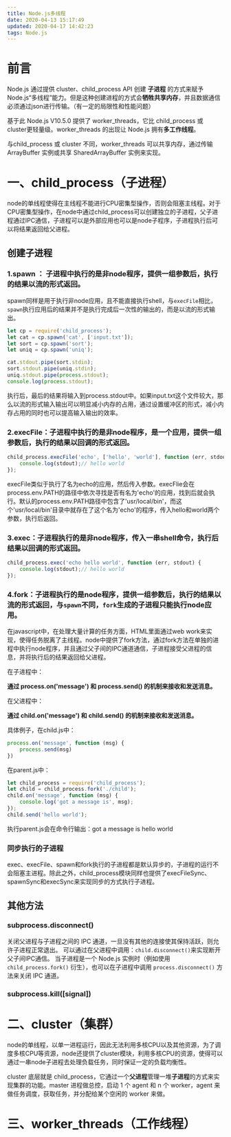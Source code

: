 ```yaml
---
title: Node.js多线程
date: 2020-04-13 15:17:49
updated: 2020-04-17 14:42:23
tags: Node.js
---
```


# 前言
Node.js 通过提供 cluster、child_process API 创建 **子进程** 的方式来赋予Node.js“多线程”能力。但是这种创建进程的方式会**牺牲共享内存**，并且数据通信必须通过json进行传输。（有一定的局限性和性能问题）

基于此 Node.js V10.5.0 提供了 worker_threads，它比 child_process 或 cluster更轻量级。worker_threads 的出现让 Node.js 拥有**多工作线程**。

与child_process 或 cluster 不同，worker_threads 可以共享内存，通过传输 ArrayBuffer 实例或共享 SharedArrayBuffer 实例来实现。

<!-- more -->

# 一、child_process（子进程）
node的单线程使得在主线程不能进行CPU密集型操作，否则会阻塞主线程。对于CPU密集型操作，在node中通过child_process可以创建独立的子进程，父子进程通过IPC通信，子进程可以是外部应用也可以是node子程序，子进程执行后可以将结果返回给父进程。

## 创建子进程

### 1.spawn ： 子进程中执行的是非node程序，提供一组参数后，执行的结果以流的形式返回。
spawn同样是用于执行非node应用，且不能直接执行shell，与`execFile`相比，`spawn`执行应用后的结果并不是执行完成后一次性的输出的，而是以流的形式输出。

```javascript
let cp = require('child_process');
let cat = cp.spawn('cat', ['input.txt']);
let sort = cp.spawn('sort');
let uniq = cp.spawn('uniq');

cat.stdout.pipe(sort.stdin);
sort.stdout.pipe(uniq.stdin);
uniq.stdout.pipe(process.stdout);
console.log(process.stdout);
```

执行后，最后的结果将输入到process.stdout中。如果input.txt这个文件较大，那么以流的形式输入输出可以明显减小内存的占用，通过设置缓冲区的形式，减小内存占用的同时也可以提高输入输出的效率。

### 2.execFile：子进程中执行的是非node程序，是一个应用，提供一组参数后，执行的结果以回调的形式返回。

````javascript
child_process.execFile('echo', ['hello', 'world'], function (err, stdout) {
    console.log(stdout);// hello world
});
````

execFile类似于执行了名为echo的应用，然后传入参数。execFlie会在process.env.PATH的路径中依次寻找是否有名为'echo'的应用，找到后就会执行。默认的process.env.PATH路径中包含了'usr/local/bin'，而这个'usr/local/bin'目录中就存在了这个名为'echo'的程序，传入hello和world两个参数，执行后返回。

### 3.exec：子进程执行的是非node程序，传入一串shell命令，执行后结果以回调的形式返回。

````javascript
child_process.exec('echo hello world', function (err, stdout) {
    console.log(stdout);// hello world
});
````

### 4.fork：子进程执行的是node程序，提供一组参数后，执行的结果以流的形式返回，与`spawn`不同，`fork`生成的子进程只能执行node应用。

在javascript中，在处理大量计算的任务方面，HTML里面通过web work来实现，使得任务脱离了主线程。node中提供了fork方法，通过fork方法在单独的进程中执行node程序，并且通过父子间的IPC通道通信，子进程接受父进程的信息，并将执行后的结果返回给父进程。

在子进程中：

**通过 process.on('message') 和 process.send() 的机制来接收和发送消息。**

在父进程中：

**通过 child.on('message') 和 child.send() 的机制来接收和发送消息。**

具体例子，在child.js中：
````javascript
process.on('message', function (msg) {
    process.send(msg)
})
````
在parent.js中：
````javascript
let child_process = require('child_process');
let child = child_process.fork('./child');
child.on('message', function (msg) {
    console.log('got a message is', msg);
});
child.send('hello world');
````
执行parent.js会在命令行输出：got a message is hello world

### 同步执行的子进程
exec、execFile、spawn和fork执行的子进程都是默认异步的，子进程的运行不会阻塞主进程。除此之外，child_process模块同样也提供了execFileSync、spawnSync和execSync来实现同步的方式执行子进程。

## 其他方法

### subprocess.disconnect()
关闭父进程与子进程之间的 IPC 通道，一旦没有其他的连接使其保持活跃，则允许子进程正常退出。
可以通过在父进程中调用：`child.disconnect()`来实现断开父子间IPC通信。
当子进程是一个 Node.js 实例时（例如使用 `child_process.fork()` 衍生），也可以在子进程中调用 `process.disconnect()` 方法来关闭 IPC 通道。

### subprocess.kill([signal])

# 二、cluster（集群）
node的单线程，以单一进程运行，因此无法利用多核CPU以及其他资源，为了调度多核CPU等资源，node还提供了cluster模块，利用多核CPU的资源，使得可以通过一串node子进程去处理负载任务，同时保证一定的负载均衡性。

cluster 底层就是 child_process，它通过一个**父进程**管理一堆**子进程**的方式来实现集群的功能。master 进程做总控，启动 1 个 agent 和 n 个 worker，agent 来做任务调度，获取任务，并分配给某个空闲的 worker 来做。


# 三、worker_threads（工作线程）

